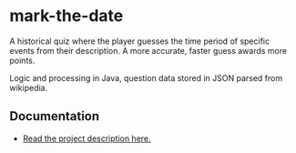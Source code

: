 # mark-the-date

A historical quiz where the player guesses the time period of specific events from their description. A more accurate, faster guess awards more points.

Logic and processing in Java, question data stored in JSON parsed from wikipedia.


## Documentation
- [Read the project description here.](https://github.com/yherin/mark-the-date/blob/master/documentation/project-description-structure.md)
